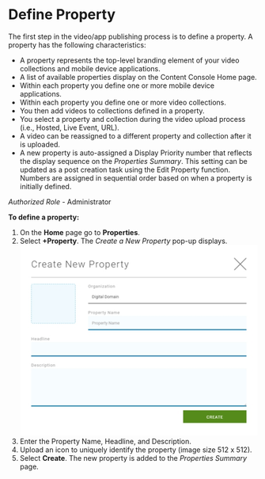 # Define Property

The first step in the video/app publishing process is to define a property. A property has the following characteristics:

* A property represents the top-level branding element of your video collections and mobile device applications.
* A list of available properties display on the Content Console Home page.
* Within each property you define one or more mobile device applications.
* Within each property you define one or more video collections.
* You then add videos to collections defined in a property.
* You select a property and collection during the video upload process (i.e., Hosted, Live Event, URL).
* A video can be reassigned to a different property and collection after it is uploaded.
* A new property is auto-assigned a Display Priority number that reflects the display sequence on the *Properties Summary*. This setting can be updated as a post creation task using the Edit Property function. Numbers are assigned in sequential order based on when a property is initially defined.

*Authorized Role* -  Administrator

**To define a property:**

1. On the **Home** page go to **Properties**.
2. Select **+Property**. The *Create a New Property* pop-up displays.
![Home](images\add_property.jpg "Add Property")
3. Enter the Property Name, Headline, and Description.
4. Upload an icon to uniquely identify the property (image size 512 x 512).
5. Select **Create**. The new property is added to the *Properties Summary* page.
